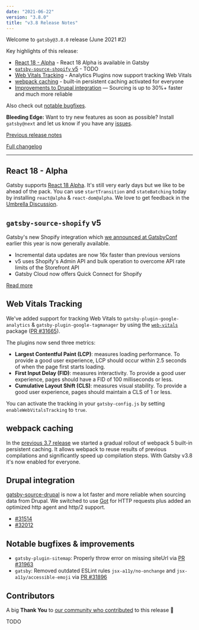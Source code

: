 ```yaml
---
date: "2021-06-22"
version: "3.8.0"
title: "v3.8 Release Notes"
---
```


Welcome to `gatsby@3.8.0` release (June 2021 #2)

Key highlights of this release:

- [React 18 - Alpha](#react-18---alpha) - React 18 Alpha is available in Gatsby
- [`gatsby-source-shopify` v5](#gatsby-source-shopify-v5) - TODO
- [Web Vitals Tracking](#web-vitals-tracking) - Analytics Plugins now support tracking Web Vitals
- [webpack caching](#webpack-caching) - built-in persistent caching activated for everyone
- [Improvements to Drupal integration](#drupal-integration) — Sourcing is up to 30%+ faster and much more reliable

Also check out [notable bugfixes](#notable-bugfixes--improvements).

**Bleeding Edge:** Want to try new features as soon as possible? Install `gatsby@next` and let us know
if you have any [issues](https://github.com/gatsbyjs/gatsby/issues).

[Previous release notes](/docs/reference/release-notes/v3.7)

[Full changelog](https://github.com/gatsbyjs/gatsby/compare/gatsby@3.8.0-next.0...gatsby@3.8.0)

---

## React 18 - Alpha

Gatsby supports [React 18 Alpha](https://reactjs.org/blog/2021/06/08/the-plan-for-react-18.html). It's still very early days but we like to be ahead of the pack. You can use `startTransition` and `stateBatching` today by installing `react@alpha` & `react-dom@alpha`. We love to get feedback in the [Umbrella Discussion](https://github.com/gatsbyjs/gatsby/discussions/31943).

## `gatsby-source-shopify` v5

Gatsby's new Shopify integration which [we announced at GatsbyConf](https://www.youtube.com/watch?v=43fJTO9gMUE) earlier this year is now generally available.
- Incremental data updates are now 16x faster than previous versions
- v5 uses Shopify's Admin API and bulk operation to overcome API rate limits of the Storefront API
- Gatsby Cloud now offers Quick Connect for Shopify

[Read more](https://www.gatsbyjs.com/solutions/shopify/)

## Web Vitals Tracking

We've added support for tracking Web Vitals to `gatsby-plugin-google-analytics` & `gatsby-plugin-google-tagmanager` by using the [`web-vitals`](https://github.com/GoogleChrome/web-vitals) package ([PR #31665](https://github.com/gatsbyjs/gatsby/pull/31665)).

The plugins now send three metrics:

- **Largest Contentful Paint (LCP)**: measures loading performance. To provide a good user experience, LCP should occur within 2.5 seconds of when the page first starts loading.
- **First Input Delay (FID)**: measures interactivity. To provide a good user experience, pages should have a FID of 100 milliseconds or less.
- **Cumulative Layout Shift (CLS)**: measures visual stability. To provide a good user experience, pages should maintain a CLS of 1 or less.

You can activate the tracking in your `gatsby-config.js` by setting `enableWebVitalsTracking` to `true`.

## webpack caching

In the [previous 3.7 release](/docs/reference/release-notes/v3.7) we started a gradual rollout of webpack 5 built-in persistent caching. It allows webpack to reuse results of previous compilations and significantly speed up compilation steps. With Gatsby v3.8 it's now enabled for everyone.

## Drupal integration

[gatsby-source-drupal](https://www.gatsbyjs.com/plugins/gatsby-source-drupal/?=drupal) is now a lot faster and more reliable when sourcing data from Drupal. We switched to use [Got](https://github.com/sindresorhus/got) for HTTP requests plus added an optimized http agent and http/2 support.

- [#31514](https://github.com/gatsbyjs/gatsby/pull/31514)
- [#32012](https://github.com/gatsbyjs/gatsby/pull/32012)

## Notable bugfixes & improvements

- `gatsby-plugin-sitemap`: Properly throw error on missing siteUrl via [PR #31963](https://github.com/gatsbyjs/gatsby/pull/31963)
- `gatsby`: Removed outdated ESLint rules `jsx-a11y/no-onchange` and `jsx-a11y/accessible-emoji` via [PR #31896](https://github.com/gatsbyjs/gatsby/pull/31896)

## Contributors

A big **Thank You** to [our community who contributed](https://github.com/gatsbyjs/gatsby/compare/gatsby@3.8.0-next.0...gatsby@3.8.0) to this release 💜

TODO
